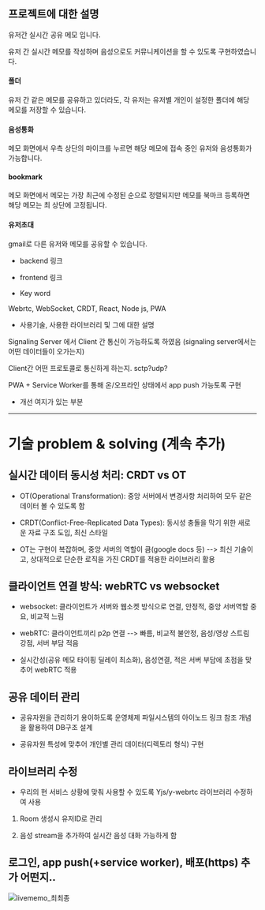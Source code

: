 
## 프로젝트에 대한 설명

유저간 실시간 공유 메모 입니다.

유저 간 실시간 메모를 작성하며 음성으로도 커뮤니케이션을 할 수 있도록 구현하였습니다.

#### 폴더

유저 간 같은 메모를 공유하고 있더라도, 각 유저는 유저별 개인이 설정한 폴더에 해당 메모를 저장할 수 있습니다.

#### 음성통화

메모 화면에서 우측 상단의 마이크를 누르면 해당 메모에 접속 중인 유저와 음성통화가 가능합니다.

#### bookmark

메모 화면에서 메모는 가장 최근에 수정된 순으로 정렬되지만 메모를 북마크 등록하면 해당 메모는 최 상단에 고정됩니다.

#### 유저초대

gmail로 다른 유저와 메모를 공유할 수 있습니다.

- backend 링크

- frontend 링크

- Key word

Webrtc, WebSocket, CRDT, React, Node js, PWA

- 사용기술, 사용한 라이브러리 및 그에 대한 설명

Signaling Server 에서 Client 간 통신이 가능하도록 하였음 (signaling server에서는 어떤 데이터들이 오가는지)

Client간 어떤 프로토콜로 통신하게 하는지. sctp?udp?

PWA + Service Worker를 통해 온/오프라인 상태에서 app push 가능토록 구현

- 개선 여지가 있는 부분

----------------------------------------------------------------------------------------------------------------------------------------------------

# 기술 problem & solving (계속 추가)

## 실시간 데이터 동시성 처리: CRDT vs OT

- OT(Operational Transformation): 중앙 서버에서 변경사항 처리하여 모두 같은 데이터 볼 수 있도록 함

- CRDT(Conflict-Free-Replicated Data Types): 동시성 충돌을 막기 위한 새로운 자료 구조 도입, 최신 스타일

- OT는 구현이 복잡하며, 중앙 서버의 역할이 큼(google docs 등) --> 최신 기술이고, 상대적으로 단순한 로직을 가진 CRDT를 적용한 라이브러리 활용

## 클라이언트 연결 방식: webRTC vs websocket

- websocket: 클라이언트가 서버와 웹소켓 방식으로 연결, 안정적, 중앙 서버역할 중요, 비교적 느림

- webRTC: 클라이언트끼리 p2p 연결 --> 빠름, 비교적 불안정, 음성/영상 스트림 강점, 서버 부담 적음

- 실시간성(공유 메모 타이핑 딜레이 최소화), 음성연결, 적은 서버 부담에 초점을 맞추어 webRTC 적용

## 공유 데이터 관리

- 공유자원을 관리하기 용이하도록 운영체제 파일시스템의 아이노드 링크 참조 개념을 활용하여 DB구조 설계

- 공유자원 특성에 맞추어 개인별 관리 데이터(디렉토리 형식) 구현

## 라이브러리 수정

- 우리의 현 서비스 상황에 맞춰 사용할 수 있도록 Yjs/y-webrtc 라이브러리 수정하여 사용

1) Room 생성시 유저ID로 관리

2) 음성 stream을 추가하여 실시간 음성 대화 가능하게 함

## 로그인, app push(+service worker), 배포(https) 추가 어떤지..

![livememo_최최종](https://user-images.githubusercontent.com/18034609/145803684-7e1c15fc-b437-413e-84ae-5958ef0631e0.png)
